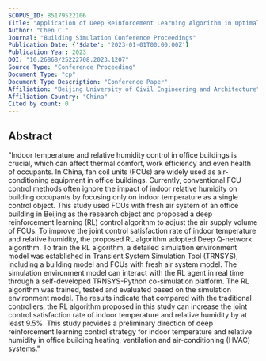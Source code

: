 ```yaml
---
SCOPUS_ID: 85179522106
Title: "Application of Deep Reinforcement Learning Algorithm in Optimal Control of Fan Coil Units Air Supply Volume"
Author: "Chen C."
Journal: "Building Simulation Conference Proceedings"
Publication Date: {'$date': '2023-01-01T00:00:00Z'}
Publication Year: 2023
DOI: "10.26868/25222708.2023.1207"
Source Type: "Conference Proceeding"
Document Type: "cp"
Document Type Description: "Conference Paper"
Affiliation: "Beijing University of Civil Engineering and Architecture"
Affiliation Country: "China"
Cited by count: 0
---
```


## Abstract
"Indoor temperature and relative humidity control in office buildings is crucial, which can affect thermal comfort, work efficiency and even health of occupants. In China, fan coil units (FCUs) are widely used as air-conditioning equipment in office buildings. Currently, conventional FCU control methods often ignore the impact of indoor relative humidity on building occupants by focusing only on indoor temperature as a single control object. This study used FCUs with fresh air system of an office building in Beijing as the research object and proposed a deep reinforcement learning (RL) control algorithm to adjust the air supply volume of FCUs. To improve the joint control satisfaction rate of indoor temperature and relative humidity, the proposed RL algorithm adopted Deep Q-network algorithm. To train the RL algorithm, a detailed simulation environment model was established in Transient System Simulation Tool (TRNSYS), including a building model and FCUs with fresh air system model. The simulation environment model can interact with the RL agent in real time through a self-developed TRNSYS-Python co-simulation platform. The RL algorithm was trained, tested and evaluated based on the simulation environment model. The results indicate that compared with the traditional controllers, the RL algorithm proposed in this study can increase the joint control satisfaction rate of indoor temperature and relative humidity by at least 9.5%. This study provides a preliminary direction of deep reinforcement learning control strategy for indoor temperature and relative humidity in office building heating, ventilation and air-conditioning (HVAC) systems."
